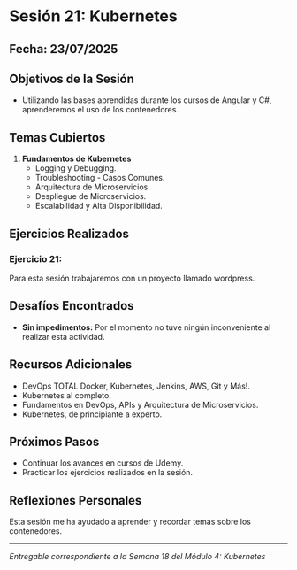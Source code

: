 # Sesión 21: Kubernetes

## Fecha: 23/07/2025

## Objetivos de la Sesión

- Utilizando las bases aprendidas durante los cursos de Angular y C#, aprenderemos el uso de los contenedores.

## Temas Cubiertos

1. **Fundamentos de Kubernetes**
   - Logging y Debugging.
   - Troubleshooting - Casos Comunes.
   - Arquitectura de Microservicios.
   - Despliegue de Microservicios.
   - Escalabilidad y Alta Disponibilidad.

## Ejercicios Realizados

### Ejercicio 21: 

Para esta sesión trabajaremos con un proyecto llamado wordpress.

## Desafíos Encontrados

- **Sin impedimentos:** Por el momento no tuve ningún inconveniente al realizar esta actividad.  

## Recursos Adicionales

- DevOps TOTAL Docker, Kubernetes, Jenkins, AWS, Git y Más!.
- Kubernetes al completo.
- Fundamentos en DevOps, APIs y Arquitectura de Microservicios.
- Kubernetes, de principiante a experto.

## Próximos Pasos

- Continuar los avances en cursos de Udemy. 
- Practicar los ejercicios realizados en la sesión.

## Reflexiones Personales

Esta sesión me ha ayudado a aprender y recordar temas sobre los contenedores. 

---

*Entregable correspondiente a la Semana 18 del Módulo 4: Kubernetes*
